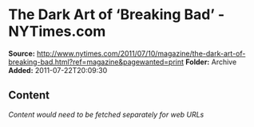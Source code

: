 # The Dark Art of ‘Breaking Bad’ - NYTimes.com

**Source:** http://www.nytimes.com/2011/07/10/magazine/the-dark-art-of-breaking-bad.html?ref=magazine&pagewanted=print
**Folder:** Archive
**Added:** 2011-07-22T20:09:30




## Content
*Content would need to be fetched separately for web URLs*
